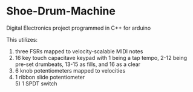 # Shoe-Drum-Machine
Digital Electronics project programmed in C++ for arduino

This utilizes: </br>
  1) three FSRs mapped to velocity-scalable MIDI notes </br>
  2) 16 key touch capacitave keypad with 1 being a tap tempo, 2-12 being pre-set drumbeats, 13-15 as fills, and 16 as a clear </br>
  3) 6 knob potentiometers mapped to velocities </br>
  4) 1 ribbon slide potentiometer </br>
	5) 1 SPDT switch </br>
